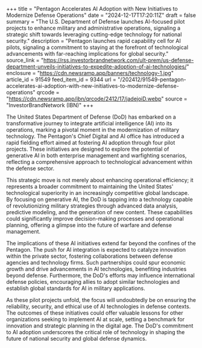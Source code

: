 +++
title = "Pentagon Accelerates AI Adoption with New Initiatives to Modernize Defense Operations"
date = "2024-12-17T17:20:11Z"
draft = false
summary = "The U.S. Department of Defense launches AI-focused pilot projects to enhance military and administrative operations, signaling a strategic shift towards leveraging cutting-edge technology for national security."
description = "Pentagon launches rapid capability cell for AI pilots, signaling a commitment to staying at the forefront of technological advancements with far-reaching implications for global security."
source_link = "https://rss.investorbrandnetwork.com/ult-prem/us-defense-department-unveils-initiatives-to-expedite-adoption-of-ai-technologies/"
enclosure = "https://cdn.newsramp.app/banners/technology-1.jpg"
article_id = 91549
feed_item_id = 9344
url = "/202412/91549-pentagon-accelerates-ai-adoption-with-new-initiatives-to-modernize-defense-operations"
qrcode = "https://cdn.newsramp.app/ibn/qrcode/2412/17/jadejoiD.webp"
source = "InvestorBrandNetwork (IBN)"
+++

<p>The United States Department of Defense (DoD) has embarked on a transformative journey to integrate artificial intelligence (AI) into its operations, marking a pivotal moment in the modernization of military technology. The Pentagon's Chief Digital and AI office has introduced a rapid fielding effort aimed at fostering AI adoption through four pilot projects. These initiatives are designed to explore the potential of generative AI in both enterprise management and warfighting scenarios, reflecting a comprehensive approach to technological advancement within the defense sector.</p><p>This strategic move is not merely about enhancing operational efficiency; it represents a broader commitment to maintaining the United States' technological superiority in an increasingly competitive global landscape. By focusing on generative AI, the DoD is tapping into a technology capable of revolutionizing military strategies through advanced data analysis, predictive modeling, and the generation of new content. These capabilities could significantly improve decision-making processes and operational planning, offering a glimpse into the future of warfare and defense management.</p><p>The implications of these AI initiatives extend far beyond the confines of the Pentagon. The push for AI integration is expected to catalyze innovation within the private sector, fostering collaborations between defense agencies and technology firms. Such partnerships could spur economic growth and drive advancements in AI technologies, benefiting industries beyond defense. Furthermore, the DoD's efforts may influence international defense policies, encouraging allies to adopt similar technologies and establish global standards for AI in military applications.</p><p>As these pilot projects unfold, the focus will undoubtedly be on ensuring the reliability, security, and ethical use of AI technologies in defense contexts. The outcomes of these initiatives could offer valuable lessons for other organizations seeking to implement AI at scale, setting a benchmark for innovation and strategic planning in the digital age. The DoD's commitment to AI adoption underscores the critical role of technology in shaping the future of national security and global defense dynamics.</p>